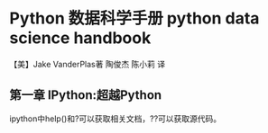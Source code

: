 # Python 数据科学手册 python data science handbook
【美】Jake VanderPlas著 陶俊杰 陈小莉 译

## 第一章 IPython:超越Python
ipython中help()和?可以获取相关文档，??可以获取源代码。

